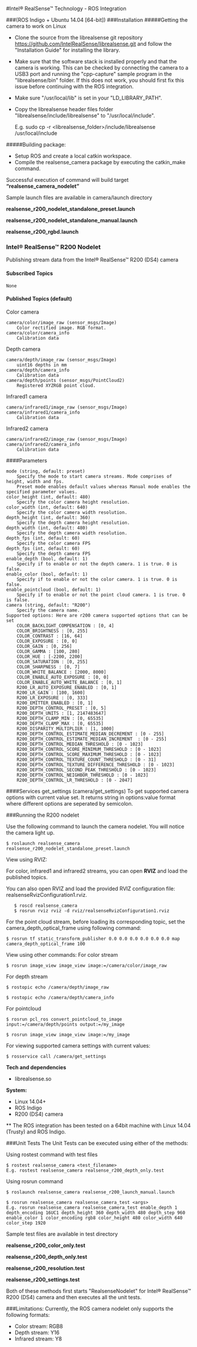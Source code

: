 #Intel&reg; RealSense&trade; Technology - ROS Integration 

###(ROS Indigo + Ubuntu 14.04 [64-bit])
###Installation
#####Getting the camera to work on Linux

* Clone the source from the librealsense git repository https://github.com/IntelRealSense/librealsense.git and follow the "Installation Guide" for installing the library.
* Make sure that the software stack is installed properly and that the camera is working. This can be checked by connecting the camera to a USB3 port and running the "cpp-capture" sample program in the "librealsense/bin" folder.
If this does not work, you should first fix this issue before continuing with the ROS integration.
* Make sure "/usr/local/lib" is set in your "LD_LIBRARY_PATH".
* Copy the librealsense header files folder "librealsense/include/librealsense" to "/usr/local/include".
	
	E.g. sudo cp -r <librealsense_folder>/include/librealsense /usr/local/include


#####Building package:

* Setup ROS and create a local catkin workspace.
* Compile the realsense_camera package by executing the catkin_make command.

Successful execution of command will build target <b>“realsense_camera_nodelet”</b>

Sample launch files are available in camera/launch directory

<b>realsense_r200_nodelet_standalone_preset.launch</b>

<b>realsense_r200_nodelet_standalone_manual.launch</b>

<b>realsense_r200_rgbd.launch</b>

### Intel&reg; RealSense&trade; R200 Nodelet
Publishing stream data from the Intel® RealSense™ R200 (DS4) camera

#### Subscribed Topics
    None

#### Published Topics (default)

Color camera

    camera/color/image_raw (sensor_msgs/Image)
        Color rectified image. RGB format.
    camera/color/camera_info
        Calibration data

Depth camera

    camera/depth/image_raw (sensor_msgs/Image)
        uint16 depths in mm
    camera/depth/camera_info
        Calibration data
    camera/depth/points (sensor_msgs/PointCloud2)
        Registered XYZRGB point cloud.

Infrared1 camera

    camera/infrared1/image_raw (sensor_msgs/Image)
    camera/infrared1/camera_info
        Calibration data

Infrared2 camera

    camera/infrared2/image_raw (sensor_msgs/Image)
    camera/infrared2/camera_info
        Calibration data

####Parameters

    mode (string, default: preset)
        Specify the mode to start camera streams. Mode comprises of height, width and fps. 
        Preset mode enables default values whereas Manual mode enables the specified parameter values.
    color_height (int, default: 480)
        Specify the color camera height resolution.
    color_width (int, default: 640)
        Specify the color camera width resolution.
    depth_height (int, default: 360)
        Specify the depth camera height resolution.
    depth_width (int, default: 480)
        Specify the depth camera width resolution.
    depth_fps (int, default: 60)
        Specify the color camera FPS
    depth_fps (int, default: 60)
        Specify the depth camera FPS
    enable_depth (bool, default: 1) 
        Specify if to enable or not the depth camera. 1 is true. 0 is false.
    enable_color (bool, default: 1) 
        Specify if to enable or not the color camera. 1 is true. 0 is false.
    enable_pointcloud (bool, default: 1) 
        Specify if to enable or not the point cloud camera. 1 is true. 0 is false.
    camera (string, default: "R200") 
        Specify the camera name. 
    Supported options: Here are r200 camera supported options that can be set
        COLOR_BACKLIGHT_COMPENSATION : [0, 4]
        COLOR_BRIGHTNESS : [0, 255]
        COLOR_CONTRAST : [16, 64]
        COLOR_EXPOSURE : [0, 0]
        COLOR_GAIN : [0, 256]
        COLOR_GAMMA : [100, 280]
        COLOR_HUE : [-2200, 2200]
        COLOR_SATURATION : [0, 255]
        COLOR_SHARPNESS : [0, 7]
        COLOR_WHITE_BALANCE : [2000, 8000]
        COLOR_ENABLE_AUTO_EXPOSURE : [0, 0]
        COLOR_ENABLE_AUTO_WHITE_BALANCE : [0, 1]
        R200_LR_AUTO_EXPOSURE_ENABLED : [0, 1]
        R200_LR_GAIN : [100, 1600]
        R200_LR_EXPOSURE : [0, 333]
        R200_EMITTER_ENABLED : [0, 1]
        R200_DEPTH_CONTROL_PRESET : [0, 5]
        R200_DEPTH_UNITS : [1, 2147483647]
        R200_DEPTH_CLAMP_MIN : [0, 65535]
        R200_DEPTH_CLAMP_MAX : [0, 65535]
        R200_DISPARITY_MULTIPLIER : [1, 1000]
        R200_DEPTH_CONTROL_ESTIMATE_MEDIAN_DECREMENT : [0 - 255]
        R200_DEPTH_CONTROL_ESTIMATE_MEDIAN_INCREMENT  : [0 - 255]
        R200_DEPTH_CONTROL_MEDIAN_THRESHOLD : [0 - 1023]
        R200_DEPTH_CONTROL_SCORE_MINIMUM_THRESHOLD : [0 - 1023]
        R200_DEPTH_CONTROL_SCORE_MAXIMUM_THRESHOLD : [0 - 1023]
        R200_DEPTH_CONTROL_TEXTURE_COUNT_THRESHOLD : [0 - 31]
        R200_DEPTH_CONTROL_TEXTURE_DIFFERENCE_THRESHOLD : [0 - 1023]
        R200_DEPTH_CONTROL_SECOND_PEAK_THRESHOLD : [0 - 1023]
        R200_DEPTH_CONTROL_NEIGHBOR_THRESHOLD : [0 - 1023]
        R200_DEPTH_CONTROL_LR_THRESHOLD : [0 - 2047]

####Services
    get_settings (camera/get_settings)
	To get supported camera options with current value set. It returns string in options:value format where different options are seperated by semicolon.

###Running the R200 nodelet

Use the following command to launch the camera nodelet. You will notice the camera light up.

    $ roslaunch realsense_camera realsense_r200_nodelet_standalone_preset.launch

View using RVIZ:

For color, infrared1 and infrared2 streams, you can open <b>RVIZ</b> and load the published topics.

You can also open RVIZ and load the provided RVIZ configuration file: realsenseRvizConfiguration1.rviz.
```
   $ roscd realsense_camera
   $ rosrun rviz rviz -d rviz/realsenseRvizConfiguration1.rviz
```
For the point cloud stream, before loading its corresponding topic, set the camera_depth_optical_frame using following command:

    $ rosrun tf static_transform_publisher 0.0 0.0 0.0 0.0 0.0 0.0 map camera_depth_optical_frame 100


View using other commands:
For color stream

    $ rosrun image_view image_view image:=/camera/color/image_raw

For depth stream

    $ rostopic echo /camera/depth/image_raw

    $ rostopic echo /camera/depth/camera_info

For pointcloud

    $ rosrun pcl_ros convert_pointcloud_to_image input:=/camera/depth/points output:=/my_image

    $ rosrun image_view image_view image:=/my_image

For viewing supported camera settings with current values:

    $ rosservice call /camera/get_settings

<b>Tech and dependencies</b>
* librealsense.so

<b>System:</b>
* Linux 14.04+
* ROS Indigo
* R200 (DS4) camera

** The ROS integration has been tested on a 64bit machine with Linux 14.04 (Trusty) and ROS Indigo.

###Unit Tests
The Unit Tests can be executed using either of the methods:

Using rostest command with test files

    $ rostest realsense_camera <test_filename>
    E.g. rostest realsense_camera realsense_r200_depth_only.test 

Using rosrun command

    $ roslaunch realsense_camera realsense_r200_launch_manual.launch

    $ rosrun realsense_camera realsense_camera_test <args>
    E.g. rosrun realsense_camera realsense_camera_test enable_depth 1 depth_encoding 16UC1 depth_height 360 depth_width 480 depth_step 960 enable_color 1 color_encoding rgb8 color_height 480 color_width 640 color_step 1920

Sample test files are available in test directory

<b>realsense_r200_color_only.test</b>

<b>realsense_r200_depth_only.test</b>

<b>realsense_r200_resolution.test</b>

<b>realsense_r200_settings.test</b>

Both of these methods first starts "RealsenseNodelet" for Intel® RealSense™ R200 (DS4) camera and then executes all the unit tests.

###Limitations:
Currently, the ROS camera nodelet only supports the following formats:
* Color stream:    RGB8
* Depth stream:    Y16
* Infrared stream: Y8


